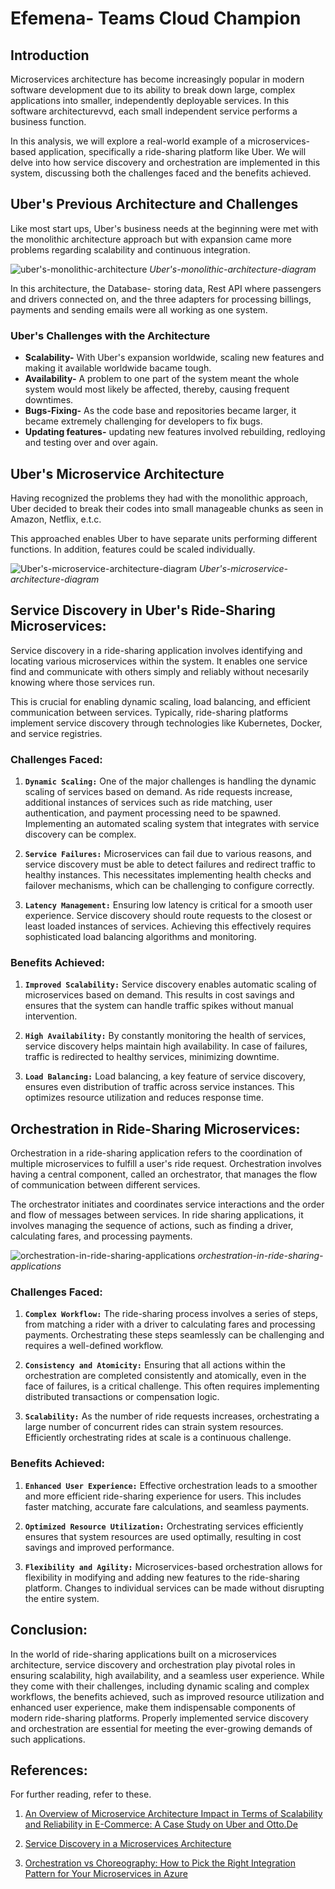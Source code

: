 # Efemena- Teams Cloud Champion

## **Introduction**

Microservices architecture has become increasingly popular in modern software development due to its ability to break down large, complex applications into smaller, independently deployable services. In this software architecturevvd, each small independent service performs a business function. 

In this analysis, we will explore a real-world example of a microservices-based application, specifically a ride-sharing platform like Uber. We will delve into how service discovery and orchestration are implemented in this system, discussing both the challenges faced and the benefits achieved.

## **Uber's Previous Architecture and Challenges**

Like most start ups, Uber's business needs at the beginning were met with the monolithic architecture approach but with expansion came more problems regarding scalability and continuous integration.

![uber's-monolithic-architecture](images/ubers-monolith.png "uber's-monolithic-architecture")
*Uber's-monolithic-architecture-diagram*


In this architecture, the Database- storing data, Rest API where passengers and drivers connected on, and the three adapters for processing billings, payments and sending emails were all working as one system.

### **Uber's Challenges with the Architecture**

- **Scalability-** With Uber's expansion worldwide, scaling new features and making it available worldwide bacame tough.
- **Availability-** A problem to one part of the system meant the whole system would most likely be affected, thereby, causing frequent downtimes.
- **Bugs-Fixing-** As the code base and repositories became larger, it became extremely challenging for developers to fix bugs.
- **Updating features-** updating new features involved rebuilding, redloying and testing over and over again.


## **Uber's Microservice Architecture**

Having recognized the problems they had with the monolithic approach, Uber decided to break their codes into small manageable chunks as seen in Amazon, Netflix, e.t.c.

This approached enables Uber to have separate units performing different functions. In addition, features could be scaled individually.

![Uber's-microservice-architecture-diagram](images/ubers-microservice.png "Uber's-microservice-architecture-diagram")
*Uber's-microservice-architecture-diagram*


## **Service Discovery in Uber's Ride-Sharing Microservices:**

Service discovery in a ride-sharing application involves identifying and locating various microservices within the system. It enables one service find and communicate with others simply and reliably without necesarily knowing where those services run. 

This is crucial for enabling dynamic scaling, load balancing, and efficient communication between services. Typically, ride-sharing platforms implement service discovery through technologies like Kubernetes, Docker, and service registries.

### **Challenges Faced:**

1. **`Dynamic Scaling:`** One of the major challenges is handling the dynamic scaling of services based on demand. As ride requests increase, additional instances of services such as ride matching, user authentication, and payment processing need to be spawned. Implementing an automated scaling system that integrates with service discovery can be complex.

2. **`Service Failures:`** Microservices can fail due to various reasons, and service discovery must be able to detect failures and redirect traffic to healthy instances. This necessitates implementing health checks and failover mechanisms, which can be challenging to configure correctly.

3. **`Latency Management:`** Ensuring low latency is critical for a smooth user experience. Service discovery should route requests to the closest or least loaded instances of services. Achieving this effectively requires sophisticated load balancing algorithms and monitoring.

### **Benefits Achieved:**

1. **`Improved Scalability:`** Service discovery enables automatic scaling of microservices based on demand. This results in cost savings and ensures that the system can handle traffic spikes without manual intervention.

2. **`High Availability:`** By constantly monitoring the health of services, service discovery helps maintain high availability. In case of failures, traffic is redirected to healthy services, minimizing downtime.

3. **`Load Balancing:`** Load balancing, a key feature of service discovery, ensures even distribution of traffic across service instances. This optimizes resource utilization and reduces response time.

## **Orchestration in Ride-Sharing Microservices:**

Orchestration in a ride-sharing application refers to the coordination of multiple microservices to fulfill a user's ride request. Orchestration involves having a central component, called an orchestrator, that manages the flow of communication between different services. 

The orchestrator initiates and coordinates service interactions and the order and flow of messages between services. In ride sharing applications, it involves managing the sequence of actions, such as finding a driver, calculating fares, and processing payments.

![orchestration-in-ride-sharing-applications](images/orchestration.png "orchestration-in-ride-sharing-applications")
*orchestration-in-ride-sharing-applications*

### **Challenges Faced:**

1. **`Complex Workflow:`** The ride-sharing process involves a series of steps, from matching a rider with a driver to calculating fares and processing payments. Orchestrating these steps seamlessly can be challenging and requires a well-defined workflow.

2. **`Consistency and Atomicity:`** Ensuring that all actions within the orchestration are completed consistently and atomically, even in the face of failures, is a critical challenge. This often requires implementing distributed transactions or compensation logic.

3. **`Scalability:`** As the number of ride requests increases, orchestrating a large number of concurrent rides can strain system resources. Efficiently orchestrating rides at scale is a continuous challenge.

### **Benefits Achieved:**

1. **`Enhanced User Experience:`** Effective orchestration leads to a smoother and more efficient ride-sharing experience for users. This includes faster matching, accurate fare calculations, and seamless payments.

2. **`Optimized Resource Utilization:`** Orchestrating services efficiently ensures that system resources are used optimally, resulting in cost savings and improved performance.

3. **`Flexibility and Agility:`** Microservices-based orchestration allows for flexibility in modifying and adding new features to the ride-sharing platform. Changes to individual services can be made without disrupting the entire system.

## **Conclusion:**
In the world of ride-sharing applications built on a microservices architecture, service discovery and orchestration play pivotal roles in ensuring scalability, high availability, and a seamless user experience. While they come with their challenges, including dynamic scaling and complex workflows, the benefits achieved, such as improved resource utilization and enhanced user experience, make them indispensable components of modern ride-sharing platforms. Properly implemented service discovery and orchestration are essential for meeting the ever-growing demands of such applications.


## **References:**

For further reading, refer to these.

1. [An Overview of Microservice Architecture Impact
in Terms of Scalability and Reliability in
E-Commerce: A Case Study on Uber and Otto.De](https://ijarsct.co.in/Paper3111.pdf)

2. [Service Discovery in a Microservices Architecture](https://www.nginx.com/blog/service-discovery-in-a-microservices-architecture/)

3. [Orchestration vs Choreography: How to Pick the Right Integration Pattern for Your Microservices in Azure](https://www.linkedin.com/pulse/orchestration-vs-choreography-how-pick-right-pattern-your-bhardwaj/)

